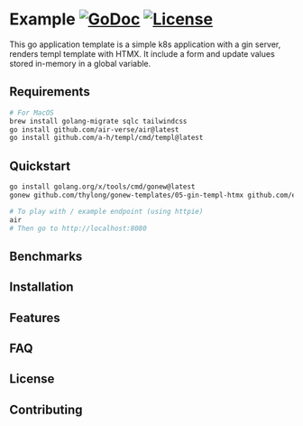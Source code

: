 # Example [![GoDoc](https://godoc.org/github.com/thylong/example?status.png)](https://godoc.org/github.com/thylong/example) [![License](https://img.shields.io/badge/License-MIT%202.0-green.svg)](https://github.com/thylong/gonew-templates/blob/main/01-simple-k8s-application/LICENSE)
<!-- Logo -->
<!-- Labels (godoc, goreport, gocover, gosec, tests, doc link, Slack, license) -->
<!-- Pronunciation -->

<!-- Short description -->

This go application template is a simple k8s application with a gin server, renders templ template with HTMX.
It include a form and update values stored in-memory in a global variable.

## Requirements

```bash
# For MacOS
brew install golang-migrate sqlc tailwindcss
go install github.com/air-verse/air@latest
go install github.com/a-h/templ/cmd/templ@latest
```

## Quickstart

```bash
go install golang.org/x/tools/cmd/gonew@latest
gonew github.com/thylong/gonew-templates/05-gin-templ-htmx github.com/example/myapp

# To play with / example endpoint (using httpie)
air
# Then go to http://localhost:8080
```

## Benchmarks

## Installation

## Features

## FAQ

## License

## Contributing

